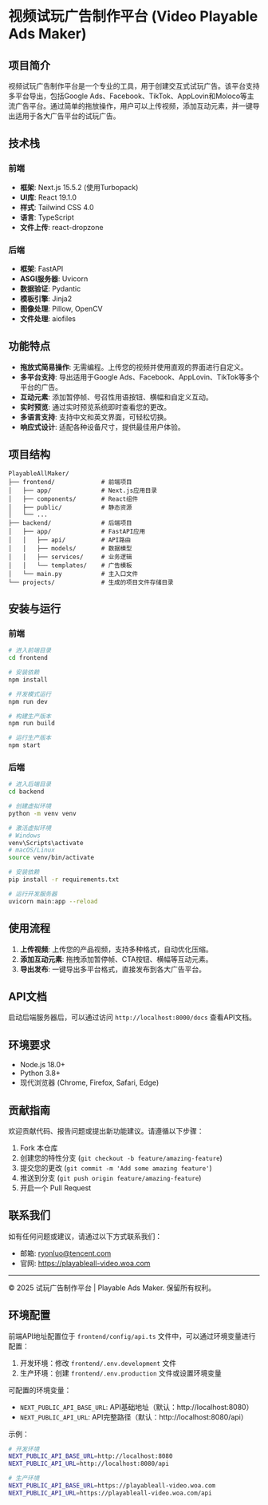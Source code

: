 # 视频试玩广告制作平台 (Video Playable Ads Maker)

## 项目简介

视频试玩广告制作平台是一个专业的工具，用于创建交互式试玩广告。该平台支持多平台导出，包括Google Ads、Facebook、TikTok、AppLovin和Moloco等主流广告平台。通过简单的拖放操作，用户可以上传视频，添加互动元素，并一键导出适用于各大广告平台的试玩广告。

## 技术栈

### 前端
- **框架**: Next.js 15.5.2 (使用Turbopack)
- **UI库**: React 19.1.0
- **样式**: Tailwind CSS 4.0
- **语言**: TypeScript
- **文件上传**: react-dropzone

### 后端
- **框架**: FastAPI
- **ASGI服务器**: Uvicorn
- **数据验证**: Pydantic
- **模板引擎**: Jinja2
- **图像处理**: Pillow, OpenCV
- **文件处理**: aiofiles

## 功能特点

- **拖放式简易操作**: 无需编程。上传您的视频并使用直观的界面进行自定义。
- **多平台支持**: 导出适用于Google Ads、Facebook、AppLovin、TikTok等多个平台的广告。
- **互动元素**: 添加暂停帧、号召性用语按钮、横幅和自定义互动。
- **实时预览**: 通过实时预览系统即时查看您的更改。
- **多语言支持**: 支持中文和英文界面，可轻松切换。
- **响应式设计**: 适配各种设备尺寸，提供最佳用户体验。

## 项目结构

```
PlayableAllMaker/
├── frontend/             # 前端项目
│   ├── app/              # Next.js应用目录
│   ├── components/       # React组件
│   ├── public/           # 静态资源
│   └── ...
├── backend/              # 后端项目
│   ├── app/              # FastAPI应用
│   │   ├── api/          # API路由
│   │   ├── models/       # 数据模型
│   │   ├── services/     # 业务逻辑
│   │   └── templates/    # 广告模板
│   └── main.py           # 主入口文件
└── projects/             # 生成的项目文件存储目录
```

## 安装与运行

### 前端

```bash
# 进入前端目录
cd frontend

# 安装依赖
npm install

# 开发模式运行
npm run dev

# 构建生产版本
npm run build

# 运行生产版本
npm start
```

### 后端

```bash
# 进入后端目录
cd backend

# 创建虚拟环境
python -m venv venv

# 激活虚拟环境
# Windows
venv\Scripts\activate
# macOS/Linux
source venv/bin/activate

# 安装依赖
pip install -r requirements.txt

# 运行开发服务器
uvicorn main:app --reload
```

## 使用流程

1. **上传视频**: 上传您的产品视频，支持多种格式，自动优化压缩。
2. **添加互动元素**: 拖拽添加暂停帧、CTA按钮、横幅等互动元素。
3. **导出发布**: 一键导出多平台格式，直接发布到各大广告平台。

## API文档

启动后端服务器后，可以通过访问 `http://localhost:8000/docs` 查看API文档。

## 环境要求

- Node.js 18.0+
- Python 3.8+
- 现代浏览器 (Chrome, Firefox, Safari, Edge)

## 贡献指南

欢迎贡献代码、报告问题或提出新功能建议。请遵循以下步骤：

1. Fork 本仓库
2. 创建您的特性分支 (`git checkout -b feature/amazing-feature`)
3. 提交您的更改 (`git commit -m 'Add some amazing feature'`)
4. 推送到分支 (`git push origin feature/amazing-feature`)
5. 开启一个 Pull Request

## 联系我们

如有任何问题或建议，请通过以下方式联系我们：
- 邮箱: ryonluo@tencent.com
- 官网: https://playableall-video.woa.com

---

© 2025 试玩广告制作平台 | Playable Ads Maker. 保留所有权利。

## 环境配置

前端API地址配置位于 `frontend/config/api.ts` 文件中，可以通过环境变量进行配置：

1. 开发环境：修改 `frontend/.env.development` 文件
2. 生产环境：创建 `frontend/.env.production` 文件或设置环境变量

可配置的环境变量：
- `NEXT_PUBLIC_API_BASE_URL`: API基础地址（默认：http://localhost:8080）
- `NEXT_PUBLIC_API_URL`: API完整路径（默认：http://localhost:8080/api）

示例：
```bash
# 开发环境
NEXT_PUBLIC_API_BASE_URL=http://localhost:8080
NEXT_PUBLIC_API_URL=http://localhost:8080/api

# 生产环境
NEXT_PUBLIC_API_BASE_URL=https://playableall-video.woa.com
NEXT_PUBLIC_API_URL=https://playableall-video.woa.com/api
```
